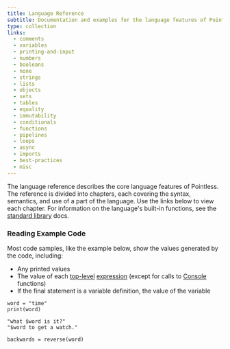 ```yaml
---
title: Language Reference
subtitle: Documentation and examples for the language features of Pointless
type: collection
links:
  - comments
  - variables
  - printing-and-input
  - numbers
  - booleans
  - none
  - strings
  - lists
  - objects
  - sets
  - tables
  - equality
  - immutability
  - conditionals
  - functions
  - pipelines
  - loops
  - async
  - imports
  - best-practices
  - misc
---
```


The language reference describes the core language features of Pointless. The
reference is divided into chapters, each covering the syntax, semantics, and use
of a part of the language. Use the links below to view each chapter. For
information on the language's built-in functions, see the
[standard library](/stdlib) docs.

### Reading Example Code

Most code samples, like the example below, show the values generated by the
code, including:

- Any printed values
- The value of each [top-level](/misc#top-level) [expression](/misc#expressions)
  (except for calls to [Console](/stdlib/Console) functions)
- If the final statement is a variable definition, the value of the variable

```ptls
word = "time"
print(word)

"what $word is it?"
"$word to get a watch."

backwards = reverse(word)
```
